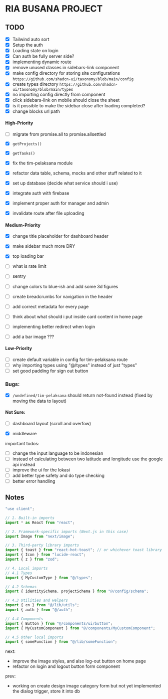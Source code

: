 # RIA BUSANA PROJECT

## TODO

- [x] Tailwind auto sort
- [x] Setup the auth
- [x] Loading state on login
- [x] Can auth be fully server side?
- [x] implementing dynamic route
- [x] remove unused classes in sidebars-link component
- [x] make config directory for storing site configurations `https://github.com/shadcn-ui/taxonomy/blob/main/config`
- [x] create types directory `https://github.com/shadcn-ui/taxonomy/blob/main/types`
- [x] no importing config directly from component
- [x] click sidebars-link on mobile should close the sheet
- [x] is it possible to make the sidebar close after loading completed?
- [x] change blocks url path

#### High-Priority

- [ ] migrate from promise.all to promise.allsettled

- [x] `getProjects()`
- [x] `getTasks()`
- [x] fix the tim-pelaksana module
- [x] refactor data table, schema, mocks and other stuff related to it
- [x] set up database (decide what service should i use)
- [x] integrate auth with firebase
- [x] implement proper auth for manager and admin
- [x] invalidate route after file uploading

#### Medium-Priority

- [x] change title placeholder for dashboard header
- [x] make sidebar much more DRY
- [x] top loading bar

- [ ] what is rate limit
- [ ] sentry
- [ ] change colors to blue-ish and add some 3d figures
- [ ] create breadcrumbs for navigation in the header
- [ ] add correct metadata for every page
- [ ] think about what should i put inside card content in home page
- [ ] implementing better redirect when login
- [ ] add a bar image ???

#### Low-Priority

- [ ] create default variable in config for tim-pelaksana route
- [ ] why importing types using "@/types" instead of just "types"
- [ ] set good padding for sign out button

### Bugs:

- [x] `/undefined/tim-pelaksana` should return not-found instead (fixed by moving the data to layout)

#### Not Sure:

- [ ] dashboard layout (scroll and overfow)

- [x] middleware

important todos:

- [ ] change the input language to be indonesian
- [ ] instead of calculating between two latitude and longitude use the google api instead
- [ ] improve the ui for the lokasi
- [ ] add better type safety and do type checking
- [ ] better error handling

## Notes

```ts
"use client";

// 1. Built-in imports
import * as React from "react";

// 2. Framework-specific imports (Next.js in this case)
import Image from "next/image";

// 3. Third-party library imports
import { toast } from "react-hot-toast"; // or whichever toast library you're using
import { Icon } from "lucide-react";
import { z } from "zod";

// 4. Local imports
// 4.1 Types
import { MyCustomType } from "@/types";

// 4.2 Schemas
import { identitySchema, projectSchema } from "@/config/schema";

// 4.3 Utilities and Helpers
import { cn } from "@/lib/utils";
import { auth } from "@/auth";

// 4.4 Components
import { Button } from "@/components/ui/button";
import { MyCustomComponent } from "@/components/MyCustomComponent";

// 4.5 Other local imports
import { someFunction } from "@/lib/someFunction";
```

next:

- improve the image styles, and also log-out button on home page
- refactor on login and logout button form component

prev:

- working on create design image category form but not yet implemented the dialog trigger, store it into db
